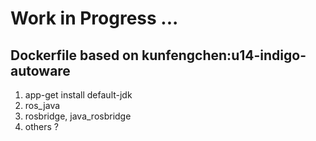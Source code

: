 # Work in Progress ...
## Dockerfile based on kunfengchen:u14-indigo-autoware
1. app-get install default-jdk
2. ros_java
3. rosbridge, java_rosbridge
4. others ?
